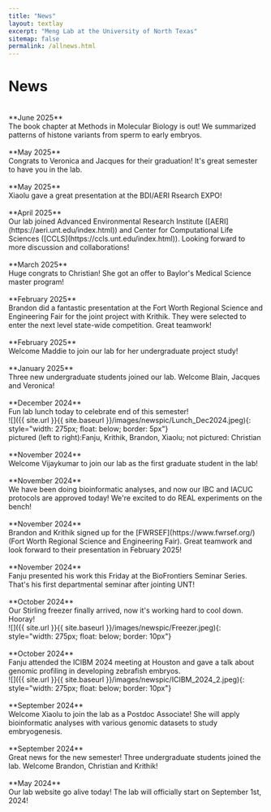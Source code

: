 ```yaml
---
title: "News"
layout: textlay
excerpt: "Meng Lab at the University of North Texas"
sitemap: false
permalink: /allnews.html
---
```


# News
<br>
**June 2025** <br>
The book chapter at Methods in Molecular Biology is out! We summarized patterns of histone variants from sperm to early embryos. <br>
<br>
**May 2025** <br>
Congrats to Veronica and Jacques for their graduation! It's great semester to have you in the lab. <br>
<br>
**May 2025** <br>
Xiaolu gave a great presentation at the BDI/AERI Rsearch EXPO! <br> 
<br>
**April 2025** <br>
Our lab joined Advanced Environmental Research Institute ([AERI](https://aeri.unt.edu/index.html)) and Center for Computational Life Sciences ([CCLS](https://ccls.unt.edu/index.html)). Looking forward to more discussion and collaborations! <br> 
<br>
**March 2025** <br>
Huge congrats to Christian! She got an offer to Baylor's Medical Science master program!  <br> 
<br>
**February 2025** <br>
Brandon did a fantastic presentation at the Fort Worth Regional Science and Engineering Fair for the joint project with Krithik. They were selected to enter the next level state-wide competition. Great teamwork!  <br> 
<br>
**February 2025** <br>
Welcome Maddie to join our lab for her undergraduate project study! <br> 
<br>
**January 2025** <br>
Three new undergraduate students joined our lab. Welcome Blain, Jacques and Veronica! <br> 
<br>
**December 2024** <br>
Fun lab lunch today to celebrate end of this semester! <br>
![]({{ site.url }}{{ site.baseurl }}/images/newspic/Lunch_Dec2024.jpeg){: style="width: 275px; float: below; border: 5px"} <br>
 pictured (left to right):Fanju, Krithik, Brandon, Xiaolu; not pictured: Christian
<br>
<br>
**November 2024** <br>
Welcome Vijaykumar to join our lab as the first graduate student in the lab! <br> 
<br>
**November 2024** <br>
We have been doing bioinformatic analyses, and now our IBC and IACUC protocols are approved today! We're excited to do REAL experiments on the bench! <br>
<br>
**November 2024** <br>
Brandon and Krithik signed up for the [FWRSEF](https://www.fwrsef.org/) (Fort Worth Regional Science and Engineering Fair). Great teamwork and look forward to their presentation in February 2025! <br>
<br>
**November 2024** <br>
Fanju presented his work this Friday at the BioFrontiers Seminar Series. That's his first departmental seminar after jointing UNT!<br>
<br>
**October 2024** <br>
Our Stirling freezer finally arrived, now it's working hard to cool down. Hooray! <br>
![]({{ site.url }}{{ site.baseurl }}/images/newspic/Freezer.jpeg){: style="width: 275px; float: below; border: 10px"} <br>
<br>
**October 2024** <br>
Fanju attended the ICIBM 2024 meeting at Houston and gave a talk about genomic profiling in developing zebrafish embryos. <br>
![]({{ site.url }}{{ site.baseurl }}/images/newspic/ICIBM_2024_2.jpeg){: style="width: 275px; float: below; border: 10px"} <br>
<br>
**September 2024** <br>
Welcome Xiaolu to join the lab as a Postdoc Associate! She will apply bioinformatic analyses with various genomic datasets to study embryogenesis. <br>
<br>
**September 2024** <br>
Great news for the new semester! Three undergraduate students joined the lab. Welcome Brandon, Christian and Krithik! <br>
<br>
**May 2024** <br>
Our lab website go alive today! The lab will officially start on September 1st, 2024!<br>
<br>
<br>
<br>
<br>
<br>
<br>
<br>
<br>
<br>
<br>
<br>
<br>
<br>
<br>
